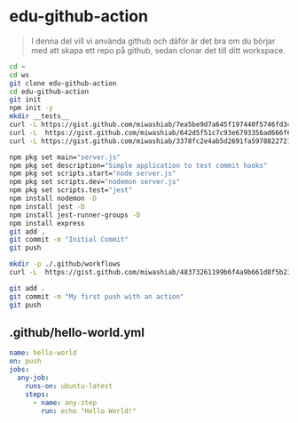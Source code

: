 # edu-github-action

> I denna del vill vi använda github och däför är det bra om du börjar med att skapa ett repo på github, sedan clonar det till ditt workspace.

```bash
cd ~
cd ws
git clone edu-github-action
cd edu-github-action
git init
npm init -y
mkdir __tests__
curl -L https://gist.github.com/miwashiab/7ea5be9d7a645f197440f5746fd340bc/raw/unit-test.js -o ./__tests__/unit-test.js
curl -L  https://gist.github.com/miwashiab/642d5f51c7c93e6793356ad666f6be03/raw/server.js -o server.js
curl -L https://gist.github.com/miwashiab/3378fc2e4ab5d2691fa5978822721796/raw/.gitignore -o .gitignore

npm pkg set main="server.js"
npm pkg set description="Simple application to test commit hooks"
npm pkg set scripts.start="node server.js" 
npm pkg set scripts.dev="nodemon server.js"
npm pkg set scripts.test="jest"
npm install nodemon -D
npm install jest -D
npm install jest-runner-groups -D
npm install express
git add .
git commit -m "Initial Commit"
git push

mkdir -p ./.github/workflows
curl -L  https://gist.github.com/miwashiab/48373261199b6f4a9b661d8f5b231c44/raw/hello-world.yml -o ./.github/workflows/hello-world.yml

git add .
git commit -m "My first push with an action"
git push
```

## .github/hello-world.yml
```yml
name: hello-world
on: push
jobs:
  any-job:
    runs-on: ubuntu-latest
    steps:
      - name: any-step
        run: echo "Hello World!"
```

